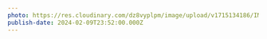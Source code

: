 ```yaml
---
photo: https://res.cloudinary.com/dz8vyplpm/image/upload/v1715134186/IMG_8782_epmiqw.jpg
publish-date: 2024-02-09T23:52:00.000Z
---
```

